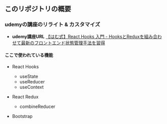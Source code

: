 ## このリポジトリの概要

### udemyの講座のリライト & カスタマイズ

- **udemy講座URL**
   [【はむ式】React Hooks 入門 - HooksとReduxを組み合わせて最新のフロントエンド状態管理手法を習得](https://www.udemy.com/user/ham-san/)



#### ここで使われている機能

- React Hooks
   - useState
   - useReducer
   - useContext

- React Redux
   - combineReducer

- Bootstrap

